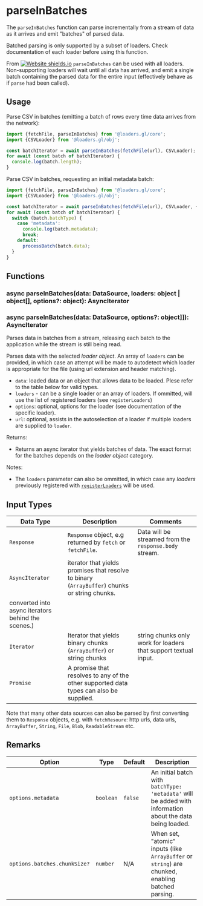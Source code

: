 # parseInBatches

The `parseInBatches` function can parse incrementally from a stream of data as it arrives and emit "batches" of parsed data.

Batched parsing is only supported by a subset of loaders. Check documentation of each loader before using this function.

From [![Website shields.io](https://img.shields.io/badge/v2.3-blue.svg?style=flat-square)](http://shields.io) `parseInBatches` can be used with all loaders. Non-supporting loaders will wait until all data has arrived, and emit a single batch containing the parsed data for the entire input (effectively behave as if `parse` had been called).

## Usage

Parse CSV in batches (emitting a batch of rows every time data arrives from the network):

```js
import {fetchFile, parseInBatches} from '@loaders.gl/core';
import {CSVLoader} from '@loaders.gl/obj';

const batchIterator = await parseInBatches(fetchFile(url), CSVLoader);
for await (const batch of batchIterator) {
  console.log(batch.length);
}
```

Parse CSV in batches, requesting an initial metadata batch:

```js
import {fetchFile, parseInBatches} from '@loaders.gl/core';
import {CSVLoader} from '@loaders.gl/obj';

const batchIterator = await parseInBatches(fetchFile(url), CSVLoader, {metadata: true});
for await (const batch of batchIterator) {
  switch (batch.batchType) {
    case 'metadata':
      console.log(batch.metadata);
      break;
    default:
      processBatch(batch.data);
  }
}
```

## Functions

### async parseInBatches(data: DataSource, loaders: object | object\[], options?: object): AsyncIterator

### async parseInBatches(data: DataSource, options?: object]]): AsyncIterator

Parses data in batches from a stream, releasing each batch to the application while the stream is still being read.

Parses data with the selected _loader object_. An array of `loaders` can be provided, in which case an attempt will be made to autodetect which loader is appropriate for the file (using url extension and header matching).

- `data`: loaded data or an object that allows data to be loaded. Plese refer to the table below for valid types.
- `loaders` - can be a single loader or an array of loaders. If ommitted, will use the list of registered loaders (see `registerLoaders`)
- `options`: optional, options for the loader (see documentation of the specific loader).
- `url`: optional, assists in the autoselection of a loader if multiple loaders are supplied to `loader`.

Returns:

- Returns an async iterator that yields batches of data. The exact format for the batches depends on the _loader object_ category.

Notes:

- The `loaders` parameter can also be ommitted, in which case any _loaders_ previously registered with [`registerLoaders`](docs/api-reference/core/register-loaders) will be used.

## Input Types

| Data Type                                          | Description                                                                                   | Comments                                                        |
| -------------------------------------------------- | --------------------------------------------------------------------------------------------- | --------------------------------------------------------------- |
| `Response`                                         | `Response` object, e.g returned by `fetch` or `fetchFile`.                                    | Data will be streamed from the `response.body` stream.          |
| `AsyncIterator`                                    | iterator that yields promises that resolve to binary (`ArrayBuffer`) chunks or string chunks. |
| converted into async iterators behind the scenes.) |
| `Iterator`                                         | Iterator that yields binary chunks (`ArrayBuffer`) or string chunks                           | string chunks only work for loaders that support textual input. |
| `Promise`                                          | A promise that resolves to any of the other supported data types can also be supplied.        |

Note that many other data sources can also be parsed by first converting them to `Response` objects, e.g. with `fetchResoure`: http urls, data urls, `ArrayBuffer`, `String`, `File`, `Blob`, `ReadableStream` etc.

## Remarks

| Option                       | Type      | Default | Description                                                                                               |
| ---------------------------- | --------- | ------- | --------------------------------------------------------------------------------------------------------- |
| `options.metadata`           | `boolean` | `false` | An initial batch with `batchType: 'metadata'` will be added with information about the data being loaded. |
| `options.batches.chunkSize?` | `number`  | N/A     | When set, "atomic" inputs (like `ArrayBuffer` or `string`) are chunked, enabling batched parsing.         | No effect if input is already an iterator or stream. |
